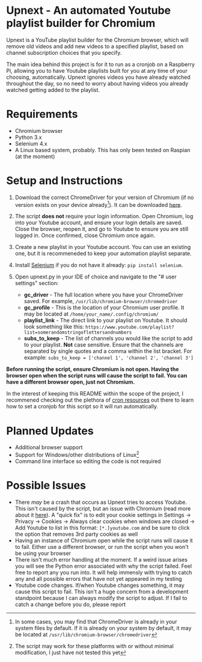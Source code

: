 # Upnext - An automated Youtube playlist builder for Chromium

Upnext is a YouTube playlist builder for the Chromium browser, which will remove old videos and add new videos to a specified playlist, based on channel subscription choices that you specify.

The main idea behind this project is for it to run as a cronjob on a Raspberry Pi, allowing you to have Youtube playlists built for you at any time of your choosing, automatically. Upnext ignores videos you have already watched throughout the day, so no need to worry about having videos you already watched getting added to the playlist.

# Requirements
- Chromium browser
- Python 3.x
- Selenium 4.x
- A Linux based system, probably. This has only been tested on Raspian (at the moment)

# Setup and Instructions
1) Download the correct ChromeDriver for your version of Chromium (if no version exists on your device already[^1]). It can be downloaded [here](https://chromedriver.chromium.org/).
2) The script **does not** require your login information. Open Chromium, log into your Youtube account, and ensure your login details are saved. Close the browser, reopen it, and go to Youtube to ensure you are still logged in. Once confirmed, close Chromium once again.
3) Create a new playlist in your Youtube account. You can use an existing one, but it is recommeneded to keep your automation playlist separate. 
4) Install [Selenium](https://selenium-python.readthedocs.io/) if you do not have it already: ```pip install selenium```.
5) Open upnext.py in your IDE of choice and navigate to the "# user settings" section:

   * **gc_driver** - The full location where you have your ChromeDriver saved. For example, ```/usr/lib/chromium-browser/chromedriver```
   * **gc_profile** - This is the location of your Chromium user profile. It may be located at ```/home/your_name/.config/chromium/```
   *  **playlist_link** - The direct link to your playlist on Youtube. It should look something like this: ```https://www.youtube.com/playlist?list=somerandomstringoflettersandnumbers```
   *  **subs_to_keep** - The list of channels you would like the script to add to your playlist. **Not** case sensitive. Ensure that the channels are separated by single quotes and a comma within the list bracket. For example: ```subs_to_keep = ['channel 1', 'channel 2', 'channel 3']```

**Before running the script, ensure Chromium is not open. Having the browser open when the script runs will cause the script to fail. You can have a different browser open, just not Chromium.**

In the interest of keeping this README within the scope of the project, I recommened checking out the plethora of [cron resources](https://www.google.com/search?q=python+script+cronjob) out there to learn how to set a cronjob for this script so it will run automatically.

# Planned Updates
- Additional browser support
- Support for Windows/other distributions of Linux[^2]
- Command line interface so editing the code is not required

# Possible Issues
- There *may* be a crash that occurs as Upnext tries to access Youtube. This isn't caused by the script, but an issue with Chromium (read more about it [here](https://forums.raspberrypi.com/viewtopic.php?t=323640)). A "quick fix" is to edit your cookie settings in Settings -> Privacy -> Cookies -> Always clear cookies when windows are closed -> Add Youtube to list in this format: ```[*.]youtube.com``` and be sure to click the option that removes 3rd party cookies as well
- Having an instance of Chromium open while the script runs will cause it to fail. Either use a different browser, or run the script when you won't be using your browser
- There isn't much error handling at the moment. If a weird issue arises you will see the Python error associated with why the script failed. Feel free to report any you run into. It will help immensly with trying to catch any and all possible errors that have not yet appeared in my testing
- Youtube code changes. If/when Youtube changes something, it may cause this script to fail. This isn't a huge concern from a development standpoint because I can always modify the script to adjust. If I fail to catch a change before you do, please report

[^1]: In some cases, you may find that ChromeDriver is already in your system files by default. If it is already on your system by default, it may be located at ```/usr/lib/chromium-browser/chromedriver```
[^2]: The script may work for these platforms with or without minimal modification, I just have not tested this yet
